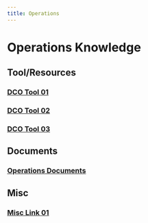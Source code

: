 ```yaml
---
title: Operations
---
```

# Operations Knowledge
## Tool/Resources
### [DCO Tool 01](testPage01.md)
### [DCO Tool 02](testPage02.md)
### [DCO Tool 03](testPage03.md)

## Documents
### [Operations Documents](testDoc01.md)

## Misc
### [Misc Link 01](miscLink01)
